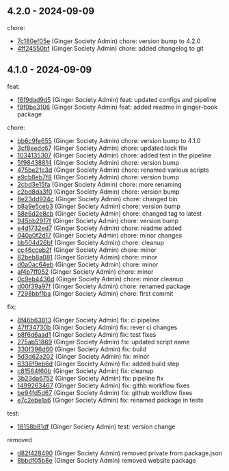 ## 4.2.0 - 2024-09-09

chore:

- [7c180ef05e](https://github.com/ginger-society/ginger-ui7c180ef05ef864a3c3d62b01f7fae598a1c853d7) (Ginger Society Admin) chore: version bump to 4.2.0
- [4ff24550bf](https://github.com/ginger-society/ginger-ui4ff24550bf34a85f29e8cc7fbb11f92111e7d8aa) (Ginger Society Admin) chore: added changelog to git

## 4.1.0 - 2024-09-09

feat:

- [f6f9dad9d5](https://github.com/ginger-society/ginger-uif6f9dad9d5f116f45ce336ba59bb562d5a6857fa) (Ginger Society Admin) feat: updated configs and pipeline
- [f9f0be3106](https://github.com/ginger-society/ginger-uif9f0be3106a237676e6b21230f388b8dde690d58) (Ginger Society Admin) feat: added readme in ginger-book package

chore:

- [bb6c9fe655](https://github.com/ginger-society/ginger-uibb6c9fe65561b7a8880fb0880d8d79bf86f15525) (Ginger Society Admin) chore: version bump to 4.1.0
- [3cf8eedc67](https://github.com/ginger-society/ginger-ui3cf8eedc673656736c53bb1c125731988a5d87b6) (Ginger Society Admin) chore: updated lock file
- [1034135307](https://github.com/ginger-society/ginger-ui10341353073e3dee5aa5d9fd6d14f61285dad3d9) (Ginger Society Admin) chore: added test in the pipeline
- [5f98438814](https://github.com/ginger-society/ginger-ui5f9843881470c006913b1c25e9ae7b1ad82c3474) (Ginger Society Admin) chore: version bump
- [475be21c3d](https://github.com/ginger-society/ginger-ui475be21c3d01f5be3352685d7804dc093edd18a0) (Ginger Society Admin) chore: renamed various scripts
- [e9cb8eb7f8](https://github.com/ginger-society/ginger-uie9cb8eb7f8ae7c658d8d0003e0441e0bf10f6c9e) (Ginger Society Admin) chore: version bump
- [2cbd3e15fa](https://github.com/ginger-society/ginger-ui2cbd3e15fa5f91c7870cb3c780be520b766a51f3) (Ginger Society Admin) chore: more renaming
- [c2bd8da3f0](https://github.com/ginger-society/ginger-uic2bd8da3f0c0671ead59dbb4cf09d393364839a9) (Ginger Society Admin) chore: version bump
- [8e23dd924c](https://github.com/ginger-society/ginger-ui8e23dd924c38b579df1e2421354f554b11040235) (Ginger Society Admin) chore: changed bin
- [b8a9e5ceb3](https://github.com/ginger-society/ginger-uib8a9e5ceb3426858820e9865932968259fc5bd66) (Ginger Society Admin) chore: version bump
- [58e6d2e8cb](https://github.com/ginger-society/ginger-ui58e6d2e8cbca90c37c6b278f0d1751feaef9791e) (Ginger Society Admin) chore: changed tag to latest
- [945bb2917f](https://github.com/ginger-society/ginger-ui945bb2917f346b276299648bc6a61b348de1944e) (Ginger Society Admin) chore: version bump
- [e4d1732ed7](https://github.com/ginger-society/ginger-uie4d1732ed7adb6fc6e332202043e7c3230acf315) (Ginger Society Admin) chore: readme added
- [040a0f2d17](https://github.com/ginger-society/ginger-ui040a0f2d17b6484dd55e906e4670f717026a066d) (Ginger Society Admin) chore: minor changes
- [bb504d26bf](https://github.com/ginger-society/ginger-uibb504d26bf2a2cd6e5772f8d52ae4af5a971f0d7) (Ginger Society Admin) chore: cleanup
- [cc46cceb2f](https://github.com/ginger-society/ginger-uicc46cceb2fff54c2be9f0ccb4e6ddc743e9b4ed2) (Ginger Society Admin) chore: minor
- [82beb8a081](https://github.com/ginger-society/ginger-ui82beb8a0816d61b857c9d7b34c99a48985cc086c) (Ginger Society Admin) chore: minor
- [d0a0ac64eb](https://github.com/ginger-society/ginger-uid0a0ac64ebe2fa35435136420058d4e6098a997b) (Ginger Society Admin) chore: minor
- [af4b7ff052](https://github.com/ginger-society/ginger-uiaf4b7ff052ff95d66275e8f29b8eb791b89d7074) (Ginger Society Admin) chore: minor
- [0c9eb4436d](https://github.com/ginger-society/ginger-ui0c9eb4436df317eeaa2e55122a426af66f7e60a6) (Ginger Society Admin) chore: minor cleanup
- [d00f39a97f](https://github.com/ginger-society/ginger-uid00f39a97f3f215897a915471a5e6824736548c8) (Ginger Society Admin) chore: renamed package
- [7298bbf1ba](https://github.com/ginger-society/ginger-ui7298bbf1bad067723863134a916e044630428391) (Ginger Society Admin) chore: first commit

fix:

- [8f46b63813](https://github.com/ginger-society/ginger-ui8f46b638133425d9bdb4bf1f2fd8c213d554f6c9) (Ginger Society Admin) fix: ci pipeline
- [47ff34730b](https://github.com/ginger-society/ginger-ui47ff34730b5871f286ee2619a8e4ee4ca024a5fd) (Ginger Society Admin) fix: rever ci changes
- [b8f6d6aad1](https://github.com/ginger-society/ginger-uib8f6d6aad1b472fd1313a5e62cee6a3bdd5a9fba) (Ginger Society Admin) fix: test fixes
- [275ab51869](https://github.com/ginger-society/ginger-ui275ab51869dbdcd82b2877f768f563855e43d1a6) (Ginger Society Admin) fix: updated script name
- [330f396d60](https://github.com/ginger-society/ginger-ui330f396d60162e96ab1cf4e7c3dd539a9fecf2f6) (Ginger Society Admin) fix: build
- [5d3d62a202](https://github.com/ginger-society/ginger-ui5d3d62a20281032bdb816faf7bff11efac9cc517) (Ginger Society Admin) fix: minor
- [6336f9eb6d](https://github.com/ginger-society/ginger-ui6336f9eb6d4d41a036e42110db7fc351b76ab291) (Ginger Society Admin) fix: added build step
- [c81564f60b](https://github.com/ginger-society/ginger-uic81564f60b32cba1621b9e5bbc3bfac71540883e) (Ginger Society Admin) fix: cleanup
- [3b23da6752](https://github.com/ginger-society/ginger-ui3b23da6752b59b8a1f689c70fb0b83af9dd8b7cc) (Ginger Society Admin) fix: pipeline fix
- [1499263467](https://github.com/ginger-society/ginger-ui14992634678f556d6ef7e33b85083bc60a88229b) (Ginger Society Admin) fix: githb workflow fixes
- [be94fd5d67](https://github.com/ginger-society/ginger-uibe94fd5d6728740fd90154d6bf09b6990a557fbd) (Ginger Society Admin) fix: github workflow fixes
- [e7c2ebe1a6](https://github.com/ginger-society/ginger-uie7c2ebe1a607f017d71d2207fee045ea6f8be48d) (Ginger Society Admin) fix: renamed package in tests

test:

- [18158b81df](https://github.com/ginger-society/ginger-ui18158b81df5aa30d61367be397e43fa6f6743dc5) (Ginger Society Admin) test: version change

removed

- [d82f428490](https://github.com/ginger-society/ginger-uid82f4284901978ab40e801497d7b07964e86129b) (Ginger Society Admin) removed private from package.json
- [8bbdf05b8e](https://github.com/ginger-society/ginger-ui8bbdf05b8ebb9d9793e14ca84af69bc2e76fd201) (Ginger Society Admin) removed website package
